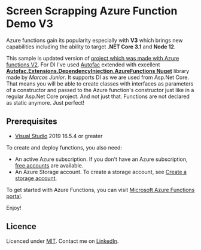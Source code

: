 # Screen Scrapping Azure Function Demo V3

Azure functions gain its popularity especially with **V3** which brings new capabilities including the ability to target **.NET Core 3.1** and **Node 12**.

This sample is updated version of [project which was made with Azure functions V2](https://github.com/matjazbravc/ScreenScrapping-AzureFunction-Demo). 
For DI I've used [Autofac](https://autofac.org/) extended with excellent [**Autofac.Extensions.DependencyInjection.AzureFunctions Nuget**](https://github.com/junalmeida/autofac-azurefunctions) library made by *Marcos Junior*.
It supports DI as we are used from Asp.Net Core. That means you will be able to create classes with interfaces as parameters of a constructor and passed to the Azure function's constructor just like in a regular Asp.Net Core project. And not just that. Functions are not declared as static anymore. Just perfect!

## Prerequisites
- [Visual Studio](https://www.visualstudio.com/vs/community) 2019 16.5.4 or greater

To create and deploy functions, you also need:
- An active Azure subscription. If you don't have an Azure subscription, [free accounts](https://azure.microsoft.com/en-us/free) are available.
- An Azure Storage account. To create a storage account, see [Create a storage account](https://docs.microsoft.com/en-us/azure/storage/common/storage-create-storage-account#create-a-storage-account).

To get started with Azure Functions, you can visit [Microsoft Azure Functions portal](https://azure.microsoft.com/en-us/services/functions/).

Enjoy!

## Licence

Licenced under [MIT](http://opensource.org/licenses/mit-license.php).
Contact me on [LinkedIn](https://si.linkedin.com/in/matjazbravc).